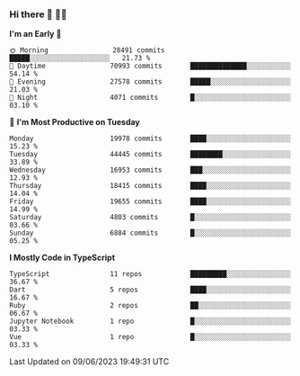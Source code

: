 ### Hi there 👋 🧑‍💻



<!--START_SECTION:waka-->
**I'm an Early 🐤** 

```text
🌞 Morning                28491 commits       █████░░░░░░░░░░░░░░░░░░░░   21.73 % 
🌆 Daytime                70993 commits       ██████████████░░░░░░░░░░░   54.14 % 
🌃 Evening                27578 commits       █████░░░░░░░░░░░░░░░░░░░░   21.03 % 
🌙 Night                  4071 commits        █░░░░░░░░░░░░░░░░░░░░░░░░   03.10 % 
```
📅 **I'm Most Productive on Tuesday** 

```text
Monday                   19978 commits       ████░░░░░░░░░░░░░░░░░░░░░   15.23 % 
Tuesday                  44445 commits       ████████░░░░░░░░░░░░░░░░░   33.89 % 
Wednesday                16953 commits       ███░░░░░░░░░░░░░░░░░░░░░░   12.93 % 
Thursday                 18415 commits       ████░░░░░░░░░░░░░░░░░░░░░   14.04 % 
Friday                   19655 commits       ████░░░░░░░░░░░░░░░░░░░░░   14.99 % 
Saturday                 4803 commits        █░░░░░░░░░░░░░░░░░░░░░░░░   03.66 % 
Sunday                   6884 commits        █░░░░░░░░░░░░░░░░░░░░░░░░   05.25 % 
```


**I Mostly Code in TypeScript** 

```text
TypeScript               11 repos            █████████░░░░░░░░░░░░░░░░   36.67 % 
Dart                     5 repos             ████░░░░░░░░░░░░░░░░░░░░░   16.67 % 
Ruby                     2 repos             ██░░░░░░░░░░░░░░░░░░░░░░░   06.67 % 
Jupyter Notebook         1 repo              █░░░░░░░░░░░░░░░░░░░░░░░░   03.33 % 
Vue                      1 repo              █░░░░░░░░░░░░░░░░░░░░░░░░   03.33 % 
```




 Last Updated on 09/06/2023 19:49:31 UTC
<!--END_SECTION:waka-->


